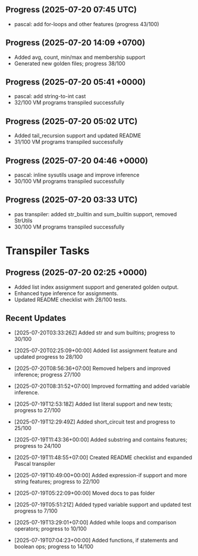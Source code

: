 ## Progress (2025-07-20 07:45 UTC)
- pascal: add for-loops and other features (progress 43/100)

## Progress (2025-07-20 14:09 +0700)
- Added avg, count, min/max and membership support
- Generated new golden files; progress 38/100

## Progress (2025-07-20 05:41 +0000)
- pascal: add string-to-int cast
- 32/100 VM programs transpiled successfully

## Progress (2025-07-20 05:02 UTC)
- Added tail_recursion support and updated README
- 31/100 VM programs transpiled successfully

## Progress (2025-07-20 04:46 +0000)
- pascal: inline sysutils usage and improve inference
- 30/100 VM programs transpiled successfully

## Progress (2025-07-20 03:33 UTC)
- pas transpiler: added str_builtin and sum_builtin support, removed StrUtils
- 30/100 VM programs transpiled successfully

# Transpiler Tasks

## Progress (2025-07-20 02:25 +0000)
- Added list index assignment support and generated golden output.
- Enhanced type inference for assignments.
- Updated README checklist with 28/100 tests.

## Recent Updates
- [2025-07-20T03:33:26Z] Added str and sum builtins; progress to 30/100
- [2025-07-20T02:25:09+00:00] Added list assignment feature and updated progress to 28/100
- [2025-07-20T08:56:36+07:00] Removed helpers and improved inference; progress 27/100
- [2025-07-20T08:31:52+07:00] Improved formatting and added variable inference.
- [2025-07-19T12:53:18Z] Added list literal support and new tests; progress to 27/100
- [2025-07-19T12:29:49Z] Added short_circuit test and progress to 25/100
- [2025-07-19T11:43:36+00:00] Added substring and contains features; progress to 24/100
- [2025-07-19T11:48:55+07:00] Created README checklist and expanded Pascal transpiler

- [2025-07-19T10:49:00+00:00] Added expression-if support and more string features; progress to 22/100

- [2025-07-19T05:22:09+00:00] Moved docs to pas folder
- [2025-07-19T05:51:21Z] Added typed variable support and updated test progress to 7/100
- [2025-07-19T13:29:01+07:00] Added while loops and comparison operators; progress to 10/100
- [2025-07-19T07:04:23+00:00] Added functions, if statements and boolean ops; progress to 14/100
